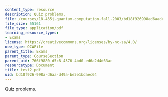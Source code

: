 ```yaml
---
content_type: resource
description: Quiz problems.
file: /courses/18-435j-quantum-computation-fall-2003/bd18f926998ad6aad49abe5e1bdaec64_test2.pdf
file_size: 55161
file_type: application/pdf
learning_resource_types:
- Exams
license: https://creativecommons.org/licenses/by-nc-sa/4.0/
ocw_type: OCWFile
parent_title: Exams
parent_type: CourseSection
parent_uid: 766f9880-d5c8-4376-4bd0-ed6a2d4d63ac
resourcetype: Document
title: test2.pdf
uid: bd18f926-998a-d6aa-d49a-be5e1bdaec64
---
```

Quiz problems.